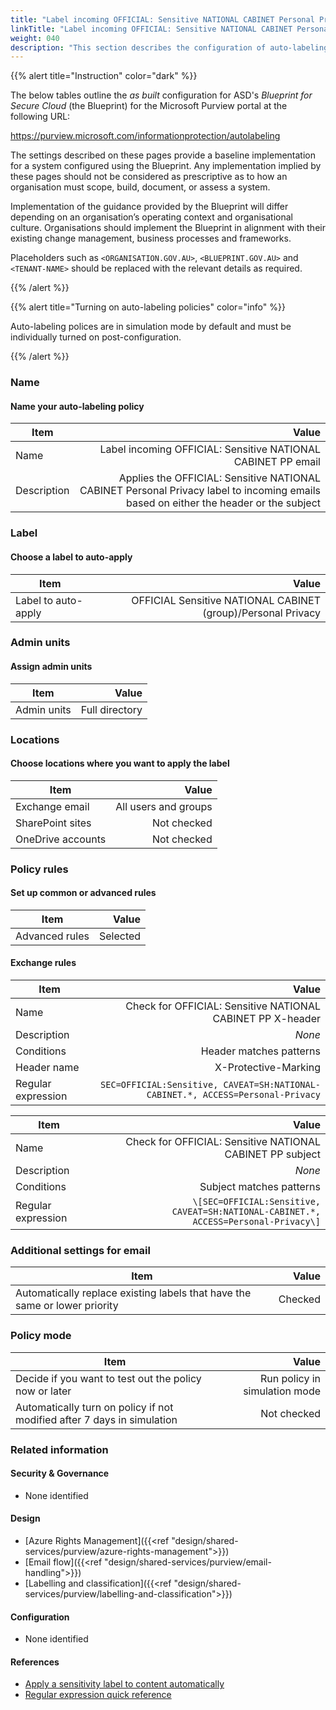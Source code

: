 ```yaml
---
title: "Label incoming OFFICIAL: Sensitive NATIONAL CABINET Personal Privacy email"
linkTitle: "Label incoming OFFICIAL: Sensitive NATIONAL CABINET Personal Privacy email"
weight: 040
description: "This section describes the configuration of auto-labeling policies within Microsoft Purview associated with systems built according to guidance in ASD's Blueprint for Secure Cloud."
---
```


{{% alert title="Instruction" color="dark" %}}

The below tables outline the *as built* configuration for ASD's *Blueprint for Secure Cloud* (the Blueprint) for the Microsoft Purview portal at the following URL:

<https://purview.microsoft.com/informationprotection/autolabeling>

The settings described on these pages provide a baseline implementation for a system configured using the Blueprint. Any implementation implied by these pages should not be considered as prescriptive as to how an organisation must scope, build, document, or assess a system.

Implementation of the guidance provided by the Blueprint will differ depending on an organisation’s operating context and organisational culture. Organisations should implement the Blueprint in alignment with their existing change management, business processes and frameworks.

Placeholders such as `<ORGANISATION.GOV.AU>`, `<BLUEPRINT.GOV.AU>` and `<TENANT-NAME>` should be replaced with the relevant details as required.

{{% /alert %}}

{{% alert title="Turning on auto-labeling policies" color="info" %}}

Auto-labeling polices are in simulation mode by default and must be individually turned on post-configuration.

{{% /alert %}}

### Name

#### Name your auto-labeling policy

| Item        |                                                                                                                                Value |
| ----------- | -----------------------------------------------------------------------------------------------------------------------------------: |
| Name        |                                                                         Label incoming OFFICIAL: Sensitive NATIONAL CABINET PP email |
| Description | Applies the OFFICIAL: Sensitive NATIONAL CABINET Personal Privacy label to incoming emails based on either the header or the subject |

### Label

#### Choose a label to auto-apply

| Item                |                                                        Value |
| ------------------- | -----------------------------------------------------------: |
| Label to auto-apply | OFFICIAL Sensitive NATIONAL CABINET (group)/Personal Privacy |

### Admin units

#### Assign admin units

| Item        |          Value |
| ----------- | -------------: |
| Admin units | Full directory |

### Locations

#### Choose locations where you want to apply the label

| Item              |                Value |
| ----------------- | -------------------: |
| Exchange email    | All users and groups |
| SharePoint sites  |          Not checked |
| OneDrive accounts |          Not checked |

### Policy rules

#### Set up common or advanced rules

| Item           |    Value |
| -------------- | -------: |
| Advanced rules | Selected |

#### Exchange rules

| Item               |                                                                           Value |
| ------------------ | ------------------------------------------------------------------------------: |
| Name               |                      Check for OFFICIAL: Sensitive NATIONAL CABINET PP X-header |
| Description        |                                                                          *None* |
| Conditions         |                                                         Header matches patterns |
| Header name        |                                                            X-Protective-Marking |
| Regular expression | `SEC=OFFICIAL:Sensitive, CAVEAT=SH:NATIONAL-CABINET.*, ACCESS=Personal-Privacy` |

| Item               |                                                                               Value |
| ------------------ | ----------------------------------------------------------------------------------: |
| Name               |                           Check for OFFICIAL: Sensitive NATIONAL CABINET PP subject |
| Description        |                                                                              *None* |
| Conditions         |                                                            Subject matches patterns |
| Regular expression | `\[SEC=OFFICIAL:Sensitive, CAVEAT=SH:NATIONAL-CABINET.*, ACCESS=Personal-Privacy\]` |

### Additional settings for email

| Item                                                                       |   Value |
| -------------------------------------------------------------------------- | ------: |
| Automatically replace existing labels that have the same or lower priority | Checked |

### Policy mode

| Item                                                                    |                         Value |
| ----------------------------------------------------------------------- | ----------------------------: |
| Decide if you want to test out the policy now or later                  | Run policy in simulation mode |
| Automatically turn on policy if not modified after 7 days in simulation |                   Not checked |

### Related information

#### Security & Governance

- None identified
  
#### Design

- [Azure Rights Management]({{<ref "design/shared-services/purview/azure-rights-management">}})
- [Email flow]({{<ref "design/shared-services/purview/email-handling">}})
- [Labelling and classification]({{<ref "design/shared-services/purview/labelling-and-classification">}})
  
#### Configuration

- None identified

#### References

- [Apply a sensitivity label to content automatically](https://learn.microsoft.com/en-au/purview/apply-sensitivity-label-automatically)
- [Regular expression quick reference](https://learn.microsoft.com/en-au/dotnet/standard/base-types/regular-expression-language-quick-reference)
